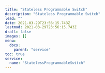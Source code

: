 ```yaml
---
title: "Stateless Programmable Switch"
description: "Stateless Programmable Switch"
lead: ""
date: 2021-03-29T23:56:15.743Z
lastmod: 2021-03-29T23:56:15.743Z
draft: false
images: []
menu:
  docs:
    parent: "service"
toc: true
service:
  name: "StatelessProgrammableSwitch"
---
```


